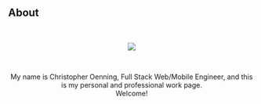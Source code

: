 ## About

&nbsp;
<div align="center">
	 <img src="https://readme-typing-svg.herokuapp.com?font=Roboto&size=40&duration=4000&color=00cbf3&center=true&vCenter=true&multiline=true&width=300&height=65&lines=Hello+World+%F0%9F%91%8B">
</div>



&nbsp;
<div align="center">
My name is Christopher Oenning, Full Stack Web/Mobile Engineer, and this is my personal and professional work page.
</div>
<div align="center">
Welcome!
</div>

&nbsp;


